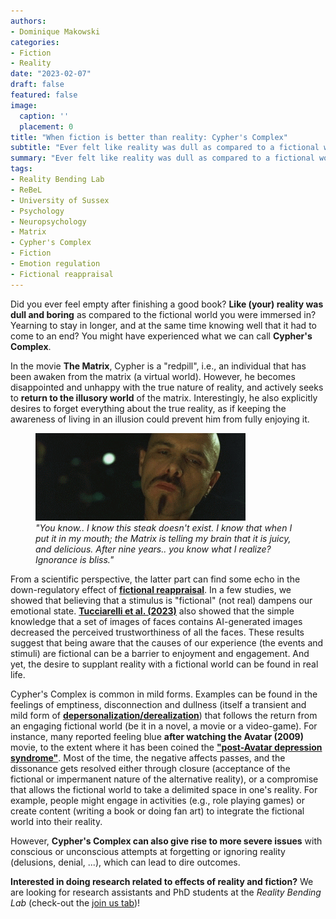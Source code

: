 ```yaml
---
authors:
- Dominique Makowski
categories:
- Fiction
- Reality
date: "2023-02-07"
draft: false
featured: false
image:
  caption: ''
  placement: 0
title: "When fiction is better than reality: Cypher's Complex"
subtitle: "Ever felt like reality was dull as compared to a fictional world? You might have experienced Cypher's Complex"
summary: "Ever felt like reality was dull as compared to a fictional world? You might have experienced Cypher's Complex"
tags:
- Reality Bending Lab
- ReBeL
- University of Sussex
- Psychology
- Neuropsychology
- Matrix
- Cypher's Complex
- Fiction
- Emotion regulation
- Fictional reappraisal
---
```



Did you ever feel empty after finishing a good book? **Like (your) reality was dull and boring** as compared to the fictional world you were immersed in? Yearning to stay in longer, and at the same time knowing well that it had to come to an end? You might have experienced what we can call **Cypher's Complex**.

In the movie **The Matrix**, Cypher is a "redpill", i.e., an individual that has been awaken from the matrix (a virtual world). However, he becomes disappointed and unhappy with the true nature of reality, and actively seeks to **return to the illusory world** of the matrix. Interestingly, he also explicitly desires to forget everything about the true reality, as if keeping the awareness of living in an illusion could prevent him from fully enjoying it.

<figure>
  <img src="cypher.gif" alt="Cypher"/>
  <figcaption><i>"You know.. I know this steak doesn't exist. I know that when I put it in my mouth; the Matrix is telling my brain that it is juicy, and delicious. After nine years.. you know what I realize? Ignorance is bliss."</i></figcaption>
</figure>

From a scientific perspective, the latter part can find some echo in the down-regulatory effect of [**fictional reappraisal**](https://link.springer.com/article/10.3758/s13415-018-00681-0). In a few studies, we showed that believing that a stimulus is "fictional" (not real) dampens our emotional state. [**Tucciarelli et al. (2023)**](https://www.sciencedirect.com/science/article/pii/S2589004222017138?via%3Dihub) also showed that the simple knowledge that a set of images of faces contains AI-generated images decreased the perceived trustworthiness of all the faces. These results suggest that being aware that the causes of our experience (the events and stimuli) are fictional can be a barrier to enjoyment and engagement. And yet, the desire to supplant reality with a fictional world can be found in real life.

Cypher's Complex is common in mild forms. Examples can be found in the feelings of emptiness, disconnection and dullness (itself a transient and mild form of [**depersonalization/derealization**](https://en.wikipedia.org/wiki/Depersonalization-derealization_disorder)) that follows the return from an engaging fictional world (be it in a novel, a movie or a video-game). For instance, many reported feeling blue **after watching the Avatar (2009)** movie, to the extent where it has been coined the [**"post-Avatar depression syndrome"**](https://www.theguardian.com/film/2022/dec/15/post-avatar-depression-syndrome-why-do-fans-feel-blue-after-watching-james-camerons-film). Most of the time, the negative affects passes, and the dissonance gets resolved either through closure (acceptance of the fictional or impermanent nature of the alternative reality), or a compromise that allows the fictional world to take a delimited space in one's reality. For example, people might engage in activities (e.g., role playing games) or create content (writing a book or doing fan art) to integrate the fictional world into their reality.

However, **Cypher's Complex can also give rise to more severe issues** with conscious or unconscious attempts at forgetting or ignoring reality (delusions, denial, ...), which can lead to dire outcomes.

**Interested in doing research related to effects of reality and fiction?** We are looking for research assistants and PhD students at the *Reality Bending Lab* (check-out the [join us tab](https://realitybending.github.io/))!



